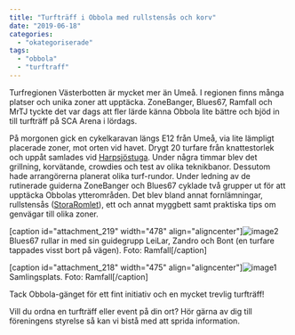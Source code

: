 ```yaml
---
title: "Turfträff i Obbola med rullstensås och korv"
date: "2019-06-18"
categories: 
  - "okategoriserade"
tags: 
  - "obbola"
  - "turftraff"
---
```


Turfregionen Västerbotten är mycket mer än Umeå. I regionen finns många platser och unika zoner att upptäcka. ZoneBanger, Blues67, Ramfall och MrTJ tyckte det var dags att fler lärde känna Obbola lite bättre och bjöd in till turfträff på SCA Arena i lördags.

På morgonen gick en cykelkaravan längs E12 från Umeå, via lite lämpligt placerade zoner, mot orten vid havet. Drygt 20 turfare från knattestorlek och uppåt samlades vid [Harpsjöstuga](https://turfgame.com/map/Harpsjöstuga). Under några timmar blev det grillning, korvätande, crowdies och test av olika teknikbanor. Dessutom hade arrangörerna planerat olika turf-rundor. Under ledning av de rutinerade guiderna ZoneBanger och Blues67 cyklade två grupper ut för att upptäcka Obbolas ytterområden. Det blev bland annat fornlämningar, rullstensås ([StoraRomlet](https://turfgame.com/map/StoraRomlet)), ett och annat myggbett samt praktiska tips om genvägar till olika zoner.

\[caption id="attachment\_219" width="478" align="aligncenter"\]![image2](http://www.turfvasterbotten.se/wp-content/uploads/2019/06/image2.jpeg?w=1024) Blues67 rullar in med sin guidegrupp LeiLar, Zandro och Bont (en turfare tappades visst bort på vägen). Foto: Ramfall\[/caption\]

\[caption id="attachment\_218" width="475" align="aligncenter"\]![image1](http://www.turfvasterbotten.se/wp-content/uploads/2019/06/image1.jpeg?w=300) Samlingsplats. Foto: Ramfall\[/caption\]

Tack Obbola-gänget för ett fint initiativ och en mycket trevlig turfträff!

Vill du ordna en turfträff eller event på din ort? Hör gärna av dig till föreningens styrelse så kan vi bistå med att sprida information.
